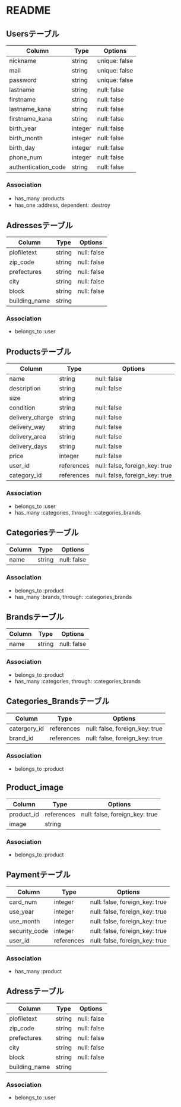 # README

## Usersテーブル
|Column|Type|Options|
|------|----|-------|
|nickname|string|unique: false|
|mail|string|unique: false|
|password|string|unique: false|
|lastname|string|null: false|
|firstname|string|null: false|
|lastname_kana|string|null: false|
|firstname_kana|string|null: false|
|birth_year|integer|null: false|
|birth_month|integer|null: false|
|birth_day|integer|null: false|
|phone_num|integer|null: false|
|authentication_code|string|null: false|
### Association
- has_many :products　
- has_one :address, dependent: :destroy

## Adressesテーブル
|Column|Type|Options|
|------|----|-------|
|plofiletext|string|null: false|
|zip_code|string|null: false|
|prefectures|string|null: false|
|city|string|null: false|
|block|string|null: false|
|building_name|string|
### Association
- belongs_to :user


## Productsテーブル
|Column|Type|Options|
|------|----|-------|
|name|string|null: false|
|description|string|null: false|
|size|string|
|condition|string|null: false|
|delivery_charge|string|null: false|
|delivery_way|string|null: false|
|delivery_area|string|null: false|
|delivery_days|string|null: false|
|price|integer|null: false|
|user_id|references|null: false, foreign_key: true|
|category_id|references|null: false, foreign_key: true|
### Association
- belongs_to :user
- has_many :categories, through: :categories_brands

## Categoriesテーブル
|Column|Type|Options|
|------|----|-------|
|name|string|null: false|
### Association
- belongs_to :product
- has_many :brands, through: :categories_brands

## Brandsテーブル
|Column|Type|Options|
|------|----|-------|
|name|string|null: false|
### Association
- belongs_to :product
- has_many :categories, through: :categories_brands

## Categories_Brandsテーブル
|Column|Type|Options|
|------|----|-------|
|catergory_id|references|null: false, foreign_key: true|
|brand_id|references|null: false, foreign_key: true|
### Association
- belongs_to :product

## Product_image
|Column|Type|Options|
|------|----|-------|
|product_id|references|null: false, foreign_key: true|
|image|string|
### Association
- belongs_to :product



## Paymentテーブル
|Column|Type|Options|
|------|----|-------|
|card_num|integer|null: false, foreign_key: true|
|use_year|integer|null: false, foreign_key: true|
|use_month|integer|null: false, foreign_key: true|
|security_code|integer|null: false, foreign_key: true|
|user_id|references|null: false, foreign_key: true|
### Association
- has_many :product



## Adressテーブル
|Column|Type|Options|
|------|----|-------|
|plofiletext|string|null: false|
|zip_code|string|null: false|
|prefectures|string|null: false|
|city|string|null: false|
|block|string|null: false|
|building_name|string|
### Association
- belongs_to :user
